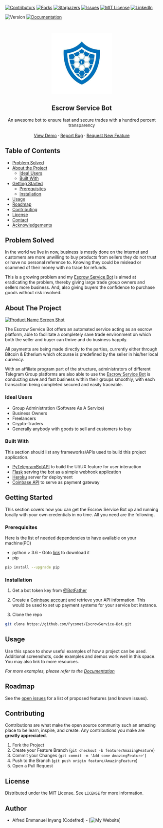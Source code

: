 
<!-- PROJECT SHIELDS -->
<!--
*** I'm using markdown "reference style" links for readability.
*** Reference links are enclosed in brackets [ ] instead of parentheses ( ).
*** See the bottom of this document for the declaration of the reference variables
*** for contributors-url, forks-url, etc. This is an optional, concise syntax you may use.
*** https://www.markdownguide.org/basic-syntax/#reference-style-links
-->
[![Contributors][contributors-shield]][contributors-url]
[![Forks][forks-shield]][forks-url]
[![Stargazers][stars-shield]][stars-url]
[![Issues][issues-shield]][issues-url]
[![MIT License][license-shield]][license-url]
[![LinkedIn][linkedin-shield]][linkedin-url]

<p>
  <img alt="Version" src="https://img.shields.io/badge/version-version 1-blue.svg?cacheSeconds=2592000" />
  <a href="" target="_blank">
    <img alt="Documentation" src="https://img.shields.io/badge/documentation-yes-brightgreen.svg" />
  </a>
</p>


<!-- PROJECT LOGO -->
<br />
<p align="center">
  <a href="https://github.com/Pycomet/EscrowService-Bot">
    <img src="images/escrowbot.jpg" alt="Logo" width="200" height="200">
  </a>

  <h2 align="center">Escrow Service Bot</h2>

  <p align="center">
    An awesome bot to ensure fast and secure trades with a hundred percent transparency
    <br />
    <br />
    <a href="https://t.me/escrowbbot">View Demo</a>
    ·
    <a href="https://github.com/Pycomet/EscrowService-Bot/issues">Report Bug</a>
    ·
    <a href="https://github.com/Pycomet/EscrowService-Bot/issues">Request New Feature</a>
  </p>
</p>



<!-- TABLE OF CONTENTS -->
## Table of Contents

* [Problem Solved](#problem-solved)
* [About the Project](#about-the-project)
  * [Ideal Users](#ideal-users)
  * [Built With](#built-with)
* [Getting Started](#getting-started)
  * [Prerequisites](#prerequisites)
  * [Installation](#installation)
* [Usage](#usage)
* [Roadmap](#roadmap)
* [Contributing](#contributing)
* [License](#license)
* [Contact](#contact)
* [Acknowledgements](#acknowledgements)

<!-- PROBLEM SOLVED -->
## Problem Solved

In the world we live in now, business is mostly done on the internet and customers are more unwilling to buy products from sellers they do not trust or have no personal reference to. Knowing they could be mislead or scammed of their money with no trace for refunds.

This is a growing problem and my [Escrow Service Bot](https://github.com/Pycomet/EscrowService-Bot) is aimed at eradicating the problem, thereby giving large trade group owners and sellers more business. And, also giving buyers the confidence to purchase goods without risk involved.

<!-- ABOUT THE PROJECT -->
## About The Project

[![Product Name Screen Shot][product-screenshot]](https://example.com)

The Escrow Service Bot offers an automated service acting as an escrow platform, able to facilitate a completely save trade environment on which both the seller and buyer can thrive and do business happily.

All payments are being made directly to the parties, currently either through Bitcoin & Etherium which ofcourse is predefined by the seller in his/her local currency.

With an affiliate program part of the structure, administrators of different Telegram Group platforms are also able to use the [Escrow Service Bot](https://github.com/Pycomet/EscrowService-Bot) is conducting save and fast business within their groups smoothly, with each transaction being completed secured and easily traceable.


### Ideal Users

* Group Administration (Software As A Service)
* Business Owners
* Freelancers
* Crypto-Traders
* Generally anybody with goods to sell and customers to buy

### Built With

This section should list any frameworks/APIs used to build this project application.

* [PyTelegramBotAPI](https://pypi.org/project/pyTelegramBotAPI) to build the UI/UX feature for user interaction
* [Flask](https://pypi.org/project/Flask) serving the bot as a simple webhook application
* [Heroku](https://heroku.com) server for deployment
* [Coinbase API](https://developers.coinbase.com) to serve as payment gateway


<!-- GETTING STARTED -->
## Getting Started

This section covers how you can get the Escrow Service Bot up and running locally with your own credentials in no time. All you need are the following.

### Prerequisites

Here is the list of needed dependencies to have available on your machine(PC)

* python > 3.6 - Goto [link](https://python.org) to download it
* pip
```sh
pip install --upgrade pip
```

### Installation

1. Get a bot token key from [@BotFather](https://t.me/BotFather)

2. Create a [Coinbase account](https://coinbase.com) and retrieve your API information. This would be used to set up payment systems for your service bot instance.

3. Clone the repo
```sh
git clone https://github.com/Pycomet/EscrowService-Bot.git
```




<!-- USAGE EXAMPLES -->
## Usage

Use this space to show useful examples of how a project can be used. Additional screenshots, code examples and demos work well in this space. You may also link to more resources.

_For more examples, please refer to the [Documentation](https://example.com)_



<!-- ROADMAP -->
## Roadmap

See the [open issues](https://github.com/Pycomet/EscrowService-Bot/issues) for a list of proposed features (and known issues).



<!-- CONTRIBUTING -->
## Contributing

Contributions are what make the open source community such an amazing place to be learn, inspire, and create. Any contributions you make are **greatly appreciated**.

1. Fork the Project
2. Create your Feature Branch (`git checkout -b feature/AmazingFeature`)
3. Commit your Changes (`git commit -m 'Add some AmazingFeature'`)
4. Push to the Branch (`git push origin feature/AmazingFeature`)
5. Open a Pull Request



<!-- LICENSE -->
## License

Distributed under the MIT License. See `LICENSE` for more information.



<!-- AUTHOR -->
## Author

* Alfred Emmanuel Inyang (Codefred) - [![My Website][website]]



<!-- MARKDOWN LINKS & IMAGES -->
<!-- https://www.markdownguide.org/basic-syntax/#reference-style-links -->
[contributors-shield]: https://img.shields.io/github/contributors/Pycomet/EscrowService-Bot.svg?style=flat-square
[contributors-url]: https://github.com/Pycomet/EscrowService-Bot/graphs/contributors
[forks-shield]: https://img.shields.io/github/forks/Pycomet/EscrowService-Bot.svg?style=flat-square
[forks-url]: https://github.com/Pycomet/EscrowService-Bot/network/members
[stars-shield]: https://img.shields.io/github/stars/Pycomet/EscrowService-Bot.svg?style=flat-square
[stars-url]: https://github.com/Pycomet/EscrowService-Bot/stargazers
[issues-shield]: https://img.shields.io/github/issues/Pycomet/EscrowService-Bot.svg?style=flat-square
[issues-url]: https://github.com/Pycomet/EscrowService-Bot/issues
[license-shield]: https://img.shields.io/github/license/Pycomet/EscrowService-Bot.svg?style=flat-square
[license-url]: https://github.com/Pycomet/EscrowService-Bot/blob/master/LICENSE.txt
[linkedin-shield]: https://img.shields.io/badge/-LinkedIn-black.svg?style=flat-square&logo=linkedin&colorB=555
[linkedin-url]: https://linkedin.com/in/alfredemmanuelinyang
[product-screenshot]: images/screenshot.png
[website]: https://alfredemmanuel.herokuapp.com